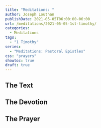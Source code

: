```yaml
---
title: "Meditations: "
author: Joseph Louthan
publishDate: 2021-05-05T06:00:00-06:00
url: /meditations/2021-05-05-1st-timothy/
categories:
  - Meditations
tags:
  - "1 Timothy"
series:
  - "Meditations: Pastoral Epistles"
css: "prayers"
showtoc: true
draft: true
---
```


## The Text


## The Devotion


## The Prayer

<div style="font-variant: small-caps;">

</div>

```text

```
